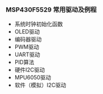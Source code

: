 ### MSP430F5529 常用驱动及例程
- 系统时钟初始化函数
- OLED驱动
- 编码器驱动
- PWM驱动
- UART驱动
- PID算法
- 硬件I2C驱动
- MPU6050驱动
- 软件（模拟）I2C驱动